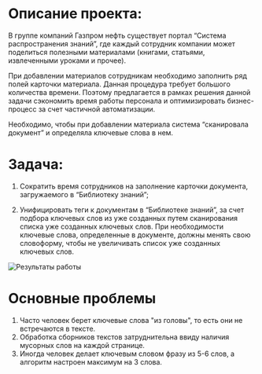# Описание проекта:
В группе компаний Газпром нефть существует портал “Система распространения знаний”, где каждый сотрудник компании может поделиться полезными материалами (книгами, статьями, извлеченными уроками и прочее). 

При добавлении материалов сотрудникам необходимо заполнить ряд полей карточки материала. Данная процедура требует большого количества времени. Поэтому предлагается в рамках решения данной задачи сэкономить время работы персонала и оптимизировать бизнес-процесс за счет частичной автоматизации. 

Необходимо, чтобы при добавлении материала система “сканировала документ” и определяла ключевые слова в нем.

# Задача:
1. Сократить время сотрудников на заполнение карточки документа, загружаемого в “Библиотеку знаний”;

2. Унифицировать теги к документам в “Библиотеке знаний”, за счет подбора ключевых слов из уже созданных путем сканирования списка уже созданных ключевых слов. При необходимости ключевые слова, определенные в документе, должны менять свою словоформу, чтобы не увеличивать список уже созданных ключевых слов.

![Результаты работы](https://github.com/Donskoy-Andrey/sirius/blob/master/data/results.png)

# Основные проблемы
1. Часто человек берет ключевые слова "из головы", то есть они не встречаются в тексте.
2. Обработка сборников текстов затруднительна ввиду наличия мусорных слов на каждой странице.
3. Иногда человек делает ключевым словом фразу из 5-6 слов, а алгоритм настроен максимум на 3 слова.
